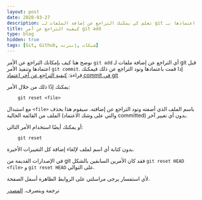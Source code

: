 ```yaml
---
layout: post
date: 2020-03-27
description: تعلم كي يمكنك التراجع عن إضافة الملفات لـ git قبل اعتمادها بـ commit
title: كيفية التراجع عن أمر git add
type: blog
hidden: true
tags: [Git, Github, شبكات ,إنترنت]
---
```


نوضح هنا كيف بإمكانك التراجع عن الأمر `git add` أي التراجع عن إضافة ملفات لـ git قبل اعتمادها وتنفيذ الأمر `git commit`. إذا قمت باعتمادها وتود التراجع عن ذلك فيمكنك قراءة: [كيفية التراجع عن آخر اعتماد commit في git](undo-git-commit) 

يمكنك إذًا ذلك من خلال الأمر:

        git reset <file>

مع استبدال `<file>` باسم الملف الذي أضفته وتود التراجع عن إضافته. سيقوم هذا بحذف الملف من القائمة الحالية (والتي على وشك الاعتماد committed) بدون أي تغيير آخر.

أو يمكنك أيضًا استخدام الأمر التالي:

        git reset

بدون كتابة أي اسم لملف لإلغاء إضافة كل التغييرات الأخيرة.

في الإصدارات القديمة من git فقد كان الأمرين السابقين بالشكل `git reset HEAD <file>` و `git reset HEAD` على التوالي. 


ﻷي استفسار يرجى مراسلتي على الروابط الظاهرة أسفل الصفحة.

ترجمة وبتصرف. [المصدر](https://stackoverflow.com/questions/348170/how-do-i-undo-git-add-before-commit)

